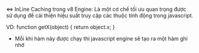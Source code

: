 <=> InLine Caching trong v8 Engine: Là một cơ chế tối ưu quan trọng được sử dụng để cải thiện hiệu suất truy cập các thuộc tính động trong javascript.

VD:
  function getX(object) {
    return object.x;
  }
  
  * Mỗi khi hàm này được chạy thì javascript engine sẽ tạo ra một hàm ghi nhớ
  